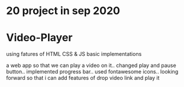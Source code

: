 # 20 project in sep 2020
# Video-Player

using fatures of HTML CSS & JS
basic implementations

a web app so that we can play a video on it.. changed play and pause button.. implemented progress bar.. used fontawesome icons.. looking forward so that i can add features of drop video link and play it
